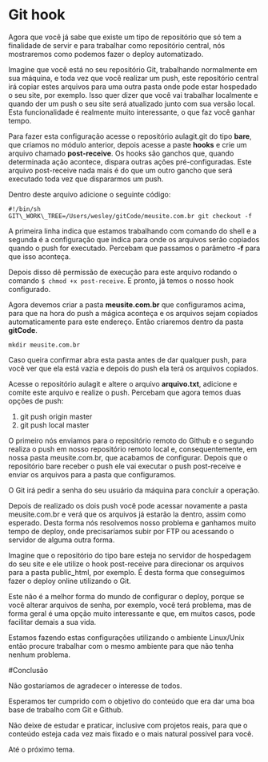 # Git hook

Agora que você já sabe que existe um tipo de repositório que só tem a finalidade de servir e para trabalhar como repositório central, nós mostraremos como podemos fazer o deploy automatizado.

Imagine que você está no seu repositório Git, trabalhando normalmente em sua máquina, e toda vez que você realizar um push, este repositório central irá copiar estes arquivos para uma outra pasta onde pode estar hospedado o seu site, por exemplo. Isso quer dizer que você vai trabalhar localmente e quando der um push o seu site será atualizado junto com sua versão local. Esta funcionalidade é realmente muito interessante, o que faz você ganhar tempo.

Para fazer esta configuração acesse o repositório aulagit.git do tipo **bare**, que criamos no módulo anterior, depois acesse a paste **hooks** e crie um arquivo chamado **post-receive**. Os hooks são ganchos que, quando determinada ação acontece, dispara outras ações pré-configuradas. Este arquivo post-receive nada mais é do que um outro gancho que será executado toda vez que dispararmos um push.

Dentro deste arquivo adicione o seguinte código:

```
#!/bin/sh
GIT\_WORK\_TREE=/Users/wesley/gitCode/meusite.com.br git checkout -f
```

A primeira linha indica que estamos trabalhando com comando do shell e a segunda é a configuração que indica para onde os arquivos serão copiados quando o push for executado. Percebam que passamos o parâmetro **-f** para que isso aconteça.

Depois disso dê permissão de execução para este arquivo rodando o comando `$ chmod +x post-receive`. E pronto, já temos o nosso hook configurado.

Agora devemos criar a pasta **meusite.com.br** que configuramos acima, para que na hora do push a mágica aconteça e os arquivos sejam copiados automaticamente para este endereço. Então criaremos dentro da pasta **gitCode**.

`mkdir meusite.com.br`

Caso queira confirmar abra esta pasta antes de dar qualquer push, para você ver que ela está vazia e depois do push ela terá os arquivos copiados.

Acesse o repositório aulagit e altere o arquivo **arquivo.txt**, adicione e comite este arquivo e realize o push. Percebam que agora temos duas opções de push:

1. git push origin master
2. git push local master

O primeiro nós enviamos para o repositório remoto do Github e o segundo realiza o push em nosso repositório remoto local e, consequentemente, em nossa pasta meusite.com.br, que acabamos de configurar. Depois que o repositório bare receber o push ele vai executar o push post-receive e enviar os arquivos para a pasta que configuramos.

O Git irá pedir a senha do seu usuário da máquina para concluir a operação.

Depois de realizado os dois push você pode acessar novamente a pasta meusite.com.br e verá que os arquivos já estarão la dentro, assim como esperado. Desta forma nós resolvemos nosso problema e ganhamos muito tempo de deploy, onde precisaríamos subir por FTP ou acessando o servidor de alguma outra forma.

Imagine que o repositório do tipo bare esteja no servidor de hospedagem do seu site e ele utilize o hook post-receive para direcionar os arquivos para a pasta public_html, por exemplo. É desta forma que conseguimos fazer o deploy online utilizando o Git.

Este não é a melhor forma do mundo de configurar o deploy, porque se você alterar arquivos de senha, por exemplo, você terá problema, mas de forma geral é uma opção muito interessante e que, em muitos casos, pode facilitar demais a sua vida.

Estamos fazendo estas configurações utilizando o ambiente Linux/Unix então procure trabalhar com o mesmo ambiente para que não tenha nenhum problema.

#Conclusão

Não gostaríamos de agradecer o interesse de todos.

Esperamos ter cumprido com o objetivo do conteúdo que era dar uma boa base de trabalho com Git e Github.

Não deixe de estudar e praticar, inclusive com projetos reais, para que o conteúdo esteja cada vez mais fixado e o mais natural possível para você.

Até o próximo tema.